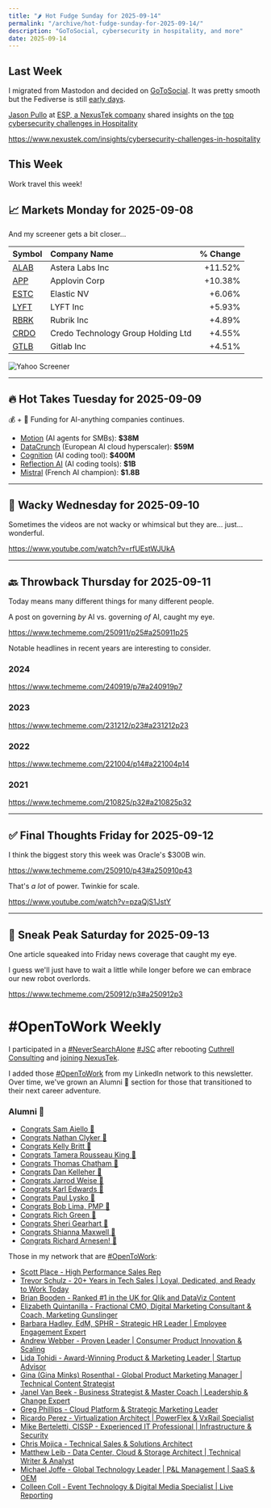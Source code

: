 ```yaml
---
title: "🌶️ Hot Fudge Sunday for 2025-09-14"
permalink: "/archive/hot-fudge-sunday-for-2025-09-14/"
description: "GoToSocial, cybersecurity in hospitality, and more"
date: 2025-09-14
---
```


## Last Week

I migrated from Mastodon and decided on [GoToSocial](https://codeberg.org/superseriousbusiness/gotosocial). It was pretty smooth but the Fediverse is still [early days](https://cuthrell.com/@jay/statuses/01K510H6R4NR22EVJA4TFDTEWR).

[Jason Pullo](https://www.linkedin.com/in/jason-pullo-61927b9/) at [ESP, a NexusTek company](https://www.nexustek.com/esp) shared insights on the [top cybersecurity challenges in Hospitality](https://www.nexustek.com/insights/cybersecurity-challenges-in-hospitality)

https://www.nexustek.com/insights/cybersecurity-challenges-in-hospitality

## This Week

Work travel this week!

## 📈 Markets Monday for 2025-09-08

And my screener gets a bit closer...

| Symbol | Company Name | % Change |
| :--- | :--- | ---: |
| [ALAB](https://www.google.com/finance/quote/ALAB:NASDAQ) | Astera Labs Inc | +11.52% |
| [APP](https://www.google.com/finance/quote/APP:NASDAQ) | Applovin Corp | +10.38% |
| [ESTC](https://www.google.com/finance/quote/ESTC:NYSE) | Elastic NV | +6.06% |
| [LYFT](https://www.google.com/finance/quote/LYFT:NASDAQ) | LYFT Inc | +5.93% |
| [RBRK](https://www.google.com/finance/quote/RBRK:NYSE) | Rubrik Inc | +4.89% |
| [CRDO](https://www.google.com/finance/quote/CRDO:NASDAQ) | Credo Technology Group Holding Ltd | +4.55% |
| [GTLB](https://www.google.com/finance/quote/GTLB:NASDAQ) | Gitlab Inc | +4.51% |

![Yahoo Screener](https://assets.buttondown.email/images/151df0e7-931b-4186-82ae-a787901eac39.png?w=960&fit=max)


---

## 🔥 Hot Takes Tuesday for 2025-09-09

💰 + 🤖 Funding for AI-anything companies continues.

* [Motion](https://www.techmeme.com/250908/p24#a250908p24) (AI agents for SMBs): **$38M**
* [DataCrunch](https://www.techmeme.com/250909/p22#a250909p22) (European AI cloud hyperscaler): **$59M**
* [Cognition](https://www.techmeme.com/250908/p23#a250908p23) (AI coding tool): **$400M**
* [Reflection AI](https://www.techmeme.com/250909/p42#a250909p42) (AI coding tools): **$1B**
* [Mistral](https://www.techmeme.com/250909/p3#a250909p3) (French AI champion): **$1.8B**


---

## 🤪 Wacky Wednesday for 2025-09-10

Sometimes the videos are not wacky or whimsical but they are... just... wonderful.

https://www.youtube.com/watch?v=rfUEstWJUkA

---

## 🔙 Throwback Thursday for 2025-09-11

Today means many different things for many different people.

A post on governing *by* AI vs. governing *of* AI, caught my eye.

https://www.techmeme.com/250911/p25#a250911p25

Notable headlines in recent years are interesting to consider.

### 2024

https://www.techmeme.com/240919/p7#a240919p7

### 2023

https://www.techmeme.com/231212/p23#a231212p23

### 2022

https://www.techmeme.com/221004/p14#a221004p14

### 2021 

https://www.techmeme.com/210825/p32#a210825p32

---

## ✅ Final Thoughts Friday for 2025-09-12

I think the biggest story this week was Oracle's $300B win.

https://www.techmeme.com/250910/p43#a250910p43

That's *a lot* of power. Twinkie for scale.

https://www.youtube.com/watch?v=pzaQjS1JstY

---

## 🔮 Sneak Peak Saturday for 2025-09-13

One article squeaked into Friday news coverage that caught my eye.

I guess we'll just have to wait a little while longer before we can embrace our new robot overlords.

https://www.techmeme.com/250912/p3#a250912p3


# #OpenToWork Weekly

I participated in a [#NeverSearchAlone](https://www.youtube.com/watch?v=OH3nzRdwYPA) [#JSC](https://www.phyl.org/jsc) after rebooting [Cuthrell Consulting](https://cuthrell.consulting) and [joining NexusTek](https://cuthrell.consulting/blog/jay-cuthrell-joins-nexustek/).

I added those [#OpenToWork](https://www.linkedin.com/search/results/content/?keywords=%23OpenToWork&origin=FACETED_SEARCH&postedBy=%5B%22first%22%5D&sid=TbC&sortBy=%22date_posted%22) from my LinkedIn network to this newsletter. Over time, we've grown an Alumni 🎉 section for those that transitioned to their next career adventure.

### Alumni 🎉
- [Congrats Sam Aiello 🎉](https://www.linkedin.com/feed/update/urn:li:activity:7368473092924268545/)
- [Congrats Nathan Clyker 🎉](https://www.linkedin.com/posts/activity-7366138435163607041-zOLE?utm_source=share&utm_medium=member_desktop&rcm=ACoAACk1T7oBu6QkP2p3bHgknv3R55ktER0dzqc)
- [Congrats Kelly Britt 🎉](https://www.linkedin.com/posts/activity-7351735768186306560-_6Ls?utm_source=share&utm_medium=member_desktop&rcm=ACoAACk1T7oBu6QkP2p3bHgknv3R55ktER0dzqc)
- [Congrats Tamera Rousseau King 🎉](https://www.linkedin.com/posts/activity-7343345962272120833-RNuK?utm_source=share&utm_medium=member_desktop&rcm=ACoAACk1T7oBu6QkP2p3bHgknv3R55ktER0dzqc)
- [Congrats Thomas Chatham 🎉](https://www.linkedin.com/in/thomaschatham/)
- [Congrats Dan Kelleher 🎉](https://www.linkedin.com/in/kelleherdan/)
- [Congrats Jarrod Weise 🎉](https://www.linkedin.com/posts/jarrodweise_thechargeahead-electricvehicles-innovation-activity-7325543362621509632-t5Oy?utm_source=share&utm_medium=member_desktop&rcm=ACoAACk1T7oBu6QkP2p3bHgknv3R55ktER0dzqc)
- [Congrats Karl Edwards 🎉](https://www.linkedin.com/posts/edwardskarl_im-happy-to-share-that-im-starting-a-new-activity-7323502970120138752-SLA-?utm_source=share&utm_medium=member_desktop&rcm=ACoAACk1T7oBu6QkP2p3bHgknv3R55ktER0dzqc)
- [Congrats Paul Lysko 🎉](https://www.linkedin.com/posts/paullysko_hellyeah-activity-7315070360708603905-ZDc_?utm_source=share&utm_medium=member_desktop&rcm=ACoAACk1T7oBu6QkP2p3bHgknv3R55ktER0dzqc)
- [Congrats Bob Lima, PMP 🎉](https://www.linkedin.com/posts/limarobert_im-happy-to-share-that-im-starting-a-new-activity-7315167863147769856-Tsk-?utm_source=share&utm_medium=member_desktop&rcm=ACoAACk1T7oBu6QkP2p3bHgknv3R55ktER0dzqc)
- [Congrats Rich Green 🎉](https://www.linkedin.com/posts/rich-green-5304804_im-happy-to-share-that-im-starting-a-new-activity-7312272227184324608-HmZN?utm_source=share&utm_medium=member_desktop&rcm=ACoAACk1T7oBu6QkP2p3bHgknv3R55ktER0dzqc)
- [Congrats Sheri Gearhart 🎉](https://www.linkedin.com/posts/sheri-gearhart_im-happy-to-share-that-im-starting-a-new-activity-7314986352909983745-VKzo?utm_source=share&utm_medium=member_desktop&rcm=ACoAACk1T7oBu6QkP2p3bHgknv3R55ktER0dzqc)
- [Congrats Shianna Maxwell 🎉](https://www.linkedin.com/posts/shiannamaxwell_im-happy-to-share-that-im-starting-a-new-activity-7302404919678902272-FHRz?utm_source=share&utm_medium=member_desktop&rcm=ACoAACk1T7oBu6QkP2p3bHgknv3R55ktER0dzqc)
- [Congrats Richard Arnesen! 🎉](https://www.linkedin.com/posts/richard-arnesen_im-happy-to-share-that-im-starting-a-new-activity-7290099022084616192-QjYm?utm_source=share&utm_medium=member_desktop)

Those in my network that are [#OpenToWork](https://www.linkedin.com/search/results/content/?keywords=%23OpenToWork&origin=FACETED_SEARCH&postedBy=%5B%22first%22%5D&sid=TbC&sortBy=%22date_posted%22):

- [Scott Place - High Performance Sales Rep](https://www.linkedin.com/in/scottplace/)
- [Trevor Schulz - 20+ Years in Tech Sales | Loyal, Dedicated, and Ready to Work Today](https://www.linkedin.com/in/trevorschulz/)
- [Brian Booden - Ranked #1 in the UK for Qlik and DataViz Content](https://www.linkedin.com/in/qlikluminary/)
- [Elizabeth Quintanilla - Fractional CMO, Digital Marketing Consultant & Coach, Marketing Gunslinger](https://www.linkedin.com/in/elizabethquintanilla/)
- [Barbara Hadley, EdM, SPHR - Strategic HR Leader | Employee Engagement Expert](https://www.linkedin.com/in/barbarahadleyhrleader/)
- [Andrew Webber - Proven Leader | Consumer Product Innovation & Scaling](https://www.linkedin.com/in/andrewwebber/)
- [Lida Tohidi - Award-Winning Product & Marketing Leader | Startup Advisor](https://www.linkedin.com/in/lidatohidi/)
- [Gina (Gina Minks) Rosenthal - Global Product Marketing Manager | Technical Content Strategist](https://www.linkedin.com/in/gminks/)
- [Janel Van Beek - Business Strategist & Master Coach | Leadership & Change Expert](https://www.linkedin.com/in/janellanzadbafrancievanwirkus220/)
- [Greg Phillips - Cloud Platform & Strategic Marketing Leader](https://www.linkedin.com/in/gregaphillips/)
- [Ricardo Perez - Virtualization Architect | PowerFlex & VxRail Specialist](https://www.linkedin.com/in/ricardo-perez-atx)
- [Mike Berteletti, CISSP - Experienced IT Professional | Infrastructure & Security](https://www.linkedin.com/in/mike-berteletti-cissp/)
- [Chris Mojica - Technical Sales & Solutions Architect](https://www.linkedin.com/in/pcmojica/)
- [Matthew Leib - Data Center, Cloud & Storage Architect | Technical Writer & Analyst](https://www.linkedin.com/in/matthewleib/)
- [Michael Joffe - Global Technology Leader | P&L Management | SaaS & OEM](https://www.linkedin.com/in/joffemichael/)
- [Colleen Coll - Event Technology & Digital Media Specialist | Live Reporting](https://www.linkedin.com/in/colleen-coll-b971505/)
